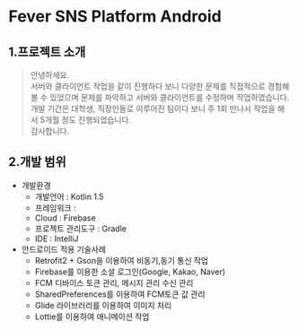 # Fever SNS Platform Android
## 1.프로젝트 소개 
>안녕하세요.  
서버와 클라이언트 작업을 같이 진행하다 보니 다양한 문제를 직접적으로 경험해 볼 수 있었으며 문제를 파악하고 서버와 클라이언트를 수정하며 작업하였습니다.  
개발 기간은 대학생, 직장인들로 이루어진 팀이다 보니 주 1회 만나서 작업을 해서 5개월 정도 진행되었습니다.   
감사합니다.  

## 2.개발 범위
* 개발환경 
  * 개발언어 : Kotlin 1.5
  * 프레임워크 : 
  * Cloud : Firebase
  * 프로젝트 관리도구 : Gradle
  * IDE : IntelliJ
* 안드로이드 적용 기술사례    
  * Retrofit2 + Gson을 이용하여 비동기,동기 통신 작업
  * Firebase를 이용한 소셜 로그인(Google, Kakao, Naver)
  * FCM 디바이스 토큰 관리, 메시지 관리 수신 관리
  * SharedPreferences를 이용하여 FCM토큰 값 관리
  * Glide 라이브러리를 이용하여 이미지 처리
  * Lottie를 이용하여 애니메이션 작업
